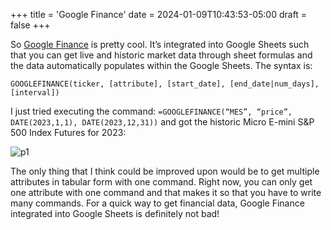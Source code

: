 +++
title = 'Google Finance'
date = 2024-01-09T10:43:53-05:00
draft = false
+++

So [Google Finance](https://support.google.com/docs/answer/3093281?hl=en) is pretty cool. It’s integrated into Google Sheets such that you can get live and historic market data through sheet formulas and the data automatically populates within the Google Sheets. The syntax is:

```excel
GOOGLEFINANCE(ticker, [attribute], [start_date], [end_date|num_days], [interval])
```
I just tried executing the command: `=GOOGLEFINANCE(“MES”, “price”, DATE(2023,1,1), DATE(2023,12,31))` and got the historic Micro E-mini S&P 500 Index Futures for 2023:

![p1](/blog/20240109_Google_Finance/data.png)

The only thing that I think could be improved upon would be to get multiple attributes in tabular form with one command. Right now, you can only get one attribute with one command and that makes it so that you have to write many commands. For a quick way to get financial data, Google Finance integrated into Google Sheets is definitely not bad!